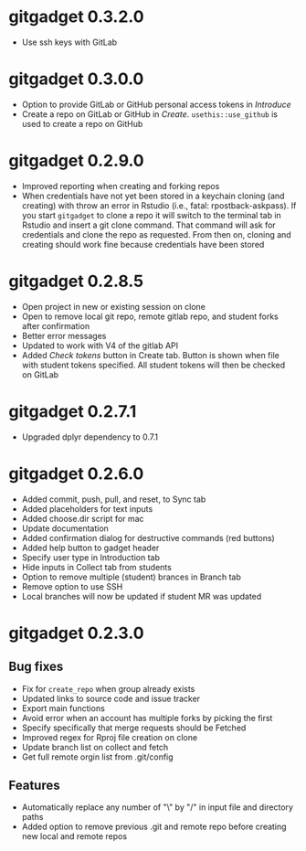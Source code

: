 # gitgadget 0.3.2.0

* Use ssh keys with GitLab

# gitgadget 0.3.0.0

* Option to provide GitLab or GitHub personal access tokens in _Introduce_
* Create a repo on GitLab or GitHub in _Create_. `usethis::use_github` is used to create a repo on GitHub

# gitgadget 0.2.9.0

* Improved reporting when creating and forking repos
* When credentials have not yet been stored in a keychain cloning (and creating) with throw an error in Rstudio (i.e., fatal: rpostback-askpass). If you start `gitgadget` to clone a repo it will switch to the terminal tab in Rstudio and insert a git clone command. That command will ask for credentials and clone the repo as requested. From then on, cloning and creating should work fine because credentials have been stored

# gitgadget 0.2.8.5

* Open project in new or existing session on clone
* Open to remove local git repo, remote gitlab repo, and student forks after confirmation
* Better error messages
* Updated to work with V4 of the gitlab API
* Added _Check tokens_ button in Create tab. Button is shown when file with student tokens specified. All student tokens will then be checked on GitLab

# gitgadget 0.2.7.1

* Upgraded dplyr dependency to 0.7.1

# gitgadget 0.2.6.0

- Added commit, push, pull, and reset, to Sync tab
- Added placeholders for text inputs
- Added choose.dir script for mac
- Update documentation
- Added confirmation dialog for destructive commands (red buttons)
- Added help button to gadget header
- Specify user type in Introduction tab
- Hide inputs in Collect tab from students
- Option to remove multiple (student) brances in Branch tab
- Remove option to use SSH
- Local branches will now be updated if student MR was updated

# gitgadget 0.2.3.0

## Bug fixes

- Fix for `create_repo` when group already exists
- Updated links to source code and issue tracker
- Export main functions
- Avoid error when an account has multiple forks by picking the first
- Specify specifically that merge requests should be Fetched
- Improved regex for Rproj file creation on clone
- Update branch list on collect and fetch
- Get full remote orgin list from .git/config

## Features 

- Automatically replace any number of "\\" by "/" in input file and directory paths
- Added option to remove previous .git and remote repo before creating new local and remote repos
